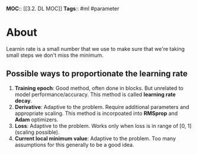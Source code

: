 **MOC**:: [[3.2. DL MOC]]
**Tags**:: #ml #parameter 

# About
Learnin rate is a small number that we use to make sure that we're taking small steps we don't miss the minimum.

## Possible ways to proportionate the learning rate
1. **Training epoch**: Good method, often done in blocks. But unrelated to model performance/accuracy. This method is called **learning rate decay**.
2. **Derivative**: Adaptive to the problem. Require additional parameters and appropriate scaling. This method is incorpoated into **RMSprop** and **Adam** optimizers.
3. **Loss**: Adaptive to the problem. Works only when loss is in range of \[0, 1\] (scaling possible).
4. **Current local minimum value**: Adaptive to the problem. Too many assumptions for this generally to be a good idea.